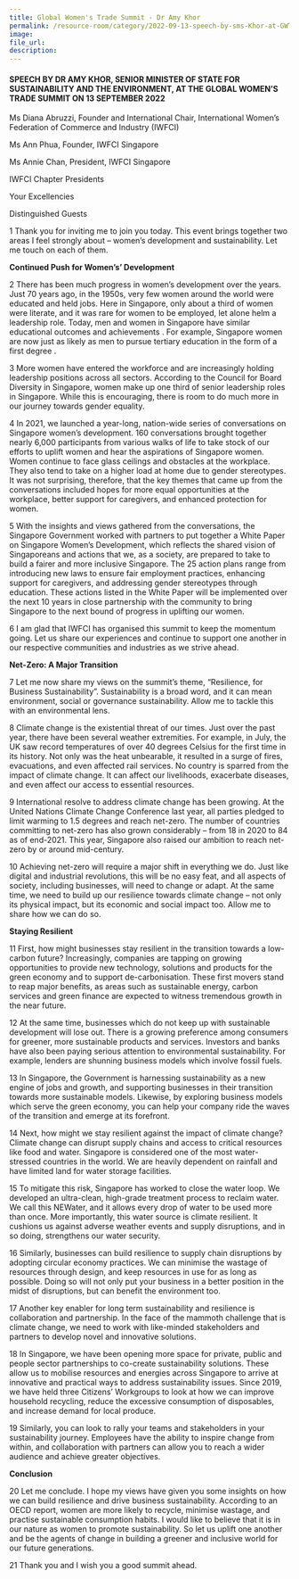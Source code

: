 ```yaml
---
title: Global Women's Trade Summit - Dr Amy Khor
permalink: /resource-room/category/2022-09-13-speech-by-sms-Khor-at-GWTS.md
image: 
file_url: 
description: 
---
```


#### SPEECH BY DR AMY KHOR, SENIOR MINISTER OF STATE FOR SUSTAINABILITY AND THE ENVIRONMENT, AT THE GLOBAL WOMEN’S TRADE SUMMIT ON 13 SEPTEMBER 2022

Ms Diana Abruzzi, Founder and International Chair, International Women’s Federation of Commerce and Industry (IWFCI)

Ms Ann Phua, Founder, IWFCI Singapore

Ms Annie Chan, President, IWFCI Singapore

IWFCI Chapter Presidents

Your Excellencies

Distinguished Guests

1	Thank you for inviting me to join you today. This event brings together two areas I feel strongly about – women’s development and sustainability. Let me touch on each of them.

**Continued Push for Women’s’ Development**

2	There has been much progress in women’s development over the years. Just 70 years ago, in the 1950s, very few women around the world were educated and held jobs. Here in Singapore, only about a third  of women were literate, and it was rare for women to be employed, let alone helm a leadership role. Today, men and women in Singapore have similar educational outcomes and achievements . For example, Singapore women are now just as likely as men to pursue tertiary education in the form of a first degree .

3	More women have entered the workforce and are increasingly holding leadership positions across all sectors. According to the Council for Board Diversity in Singapore, women make up one third of senior leadership roles in Singapore. While this is encouraging, there is room to do much more in our journey towards gender equality. 

4	In 2021, we launched a year-long, nation-wide series of conversations on Singapore women’s development. 160 conversations brought together nearly 6,000 participants from various walks of life to take stock of our efforts to uplift women and hear the aspirations of Singapore women. Women continue to face glass ceilings and obstacles at the workplace. They also tend to take on a higher load at home due to gender stereotypes. It was not surprising, therefore, that the key themes that came up from the conversations included hopes for more equal opportunities at the workplace, better support for caregivers, and enhanced protection for women.  

5	With the insights and views gathered from the conversations, the Singapore Government worked with partners to put together a White Paper on Singapore Women’s Development, which reflects the shared vision of Singaporeans and actions that we, as a society, are prepared to take to build a fairer and more inclusive Singapore. The 25 action plans range from introducing new laws to ensure fair employment practices, enhancing support for caregivers, and addressing gender stereotypes through education. These actions listed in the White Paper will be implemented over the next 10 years in close partnership with the community to bring Singapore to the next bound of progress in uplifting our women.  

6	I am glad that IWFCI has organised this summit to keep the momentum going. Let us share our experiences and continue to support one another in our respective communities and industries as we strive ahead.

**Net-Zero: A Major Transition** 

7	Let me now share my views on the summit’s theme, “Resilience, for Business Sustainability”. Sustainability is a broad word, and it can mean environment, social or governance sustainability. Allow me to tackle this with an environmental lens.

8	Climate change is the existential threat of our times. Just over the past year, there have been several weather extremities. For example, in July, the UK saw record temperatures of over 40 degrees Celsius for the first time in its history. Not only was the heat unbearable, it resulted in a surge of fires, evacuations, and even affected rail services. No country is sparred from the impact of climate change. It can affect our livelihoods, exacerbate diseases, and even affect our access to essential resources.

9	International resolve to address climate change has been growing. At the United Nations Climate Change Conference last year, all parties pledged to limit warming to 1.5 degrees and reach net-zero. The number of countries committing to net-zero has also grown considerably – from 18 in 2020 to 84 as of end-2021. This year, Singapore also raised our ambition to reach net-zero by or around mid-century.

10	Achieving net-zero will require a major shift in everything we do. Just like digital and industrial revolutions, this will be no easy feat, and all aspects of society, including businesses, will need to change or adapt. At the same time, we need to build up our resilience towards climate change – not only its physical impact, but its economic and social impact too. Allow me to share how we can do so.

**Staying Resilient**

11	First, how might businesses stay resilient in the transition towards a low-carbon future? Increasingly, companies are tapping on growing opportunities to provide new technology, solutions and products for the green economy and to support de-carbonisation. These first movers stand to reap major benefits, as areas such as sustainable energy, carbon services and green finance are expected to witness tremendous growth in the near future.

12	At the same time, businesses which do not keep up with sustainable development will lose out. There is a growing preference among consumers for greener, more sustainable products and services. Investors and banks have also been paying serious attention to environmental sustainability. For example, lenders are shunning business models which involve fossil fuels.

13	In Singapore, the Government is harnessing sustainability as a new engine of jobs and growth, and supporting businesses in their transition towards more sustainable models. Likewise, by exploring business models which serve the green economy, you can help your company ride the waves of the transition and emerge at its forefront.

14	Next, how might we stay resilient against the impact of climate change? Climate change can disrupt supply chains and access to critical resources like food and water. Singapore is considered one of the most water-stressed countries in the world. We are heavily dependent on rainfall and have limited land for water storage facilities.

15	To mitigate this risk, Singapore has worked to close the water loop. We developed an ultra-clean, high-grade treatment process to reclaim water. We call this NEWater, and it allows every drop of water to be used more than once. More importantly, this water source is climate resilient. It cushions us against adverse weather events and supply disruptions, and in so doing, strengthens our water security. 

16	Similarly, businesses can build resilience to supply chain disruptions by adopting circular economy practices. We can minimise the wastage of resources through design, and keep resources in use for as long as possible. Doing so will not only put your business in a better position in the midst of disruptions, but can benefit the environment too.

17	Another key enabler for long term sustainability and resilience is collaboration and partnership. In the face of the mammoth challenge that is climate change, we need to work with like-minded stakeholders and partners to develop novel and innovative solutions.

18	In Singapore, we have been opening more space for private, public and people sector partnerships to co-create sustainability solutions. These allow us to mobilise resources and energies across Singapore to arrive at innovative and practical ways to address sustainability issues. Since 2019, we have held three Citizens’ Workgroups to look at how we can improve household recycling, reduce the excessive consumption of disposables, and increase demand for local produce.

19	Similarly, you can look to rally your teams and stakeholders in your sustainability journey. Employees have the ability to inspire change from within, and collaboration with partners can allow you to reach a wider audience and achieve greater objectives.

**Conclusion**

20	Let me conclude. I hope my views have given you some insights on how we can build resilience and drive business sustainability. According to an OECD report, women are more likely to recycle, minimise wastage, and practise sustainable consumption habits. I would like to believe that it is in our nature as women to promote sustainability. So let us uplift one another and be the agents of change in building a greener and inclusive world for our future generations.

21	Thank you and I wish you a good summit ahead.
